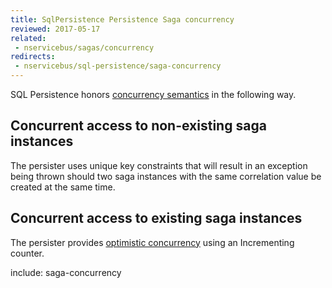 ```yaml
---
title: SqlPersistence Persistence Saga concurrency
reviewed: 2017-05-17
related:
 - nservicebus/sagas/concurrency
redirects:
 - nservicebus/sql-persistence/saga-concurrency
---
```


SQL Persistence honors [concurrency semantics](/nservicebus/sagas/concurrency.md) in the following way.


## Concurrent access to non-existing saga instances

The persister uses unique key constraints that will result in an exception being thrown should two saga instances with the same correlation value be created at the same time.


## Concurrent access to existing saga instances

The persister provides [optimistic concurrency](https://en.wikipedia.org/wiki/Optimistic_concurrency_control) using an Incrementing counter.

include: saga-concurrency
